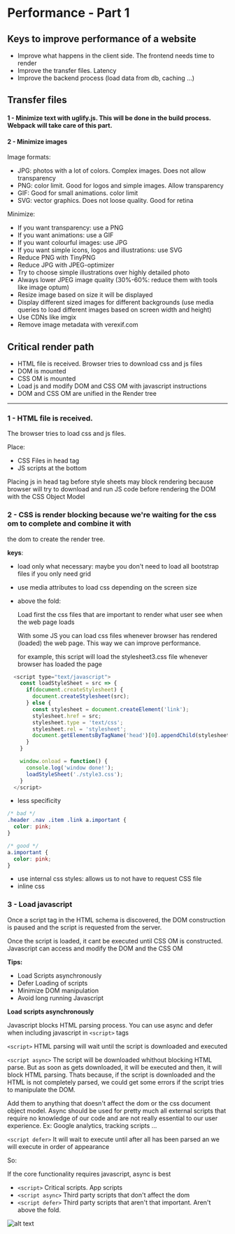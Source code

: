 # Performance - Part 1

## Keys to improve performance of a website

- Improve what happens in the client side. The frontend needs time to render
- Improve the transfer files. Latency
- Improve the backend process (load data from db, caching ...)

## Transfer files

#### 1 - Minimize text with uglify.js. This will be done in the build process. Webpack will take care of this part.

#### 2 - Minimize images

Image formats:

- JPG: photos with a lot of colors. Complex images. Does not allow transparency
- PNG: color limit. Good for logos and simple images. Allow transparency
- GIF: Good for small animations. color limit
- SVG: vector graphics. Does not loose quality. Good for retina

Minimize:

- If you want transparency: use a PNG
- If you want animations: use a GIF
- If you want colourful images: use JPG
- If you want simple icons, logos and illustrations: use SVG
- Reduce PNG with TinyPNG
- Reduce JPG with JPEG-optimizer
- Try to choose simple illustrations over highly detailed photo
- Always lower JPEG image quality (30%-60%: reduce them with tools like image optum)
- Resize image based on size it will be displayed
- Display different sized images for different backgrounds (use media queries to load different images based on screen width and height)
- Use CDNs like imgix
- Remove image metadata with verexif.com

## Critical render path

- HTML file is received. Browser tries to download css and js files
- DOM is mounted
- CSS OM is mounted
- Load js and modify DOM and CSS OM with javascript instructions
- DOM and CSS OM are unified in the Render tree

---

### 1 - HTML file is received.
The browser tries to load css and js files.

Place:

- CSS Files in head tag
- JS scripts at the bottom

Placing js in head tag before style sheets may block rendering because browser
will try to download and run JS code before rendering the DOM with the CSS Object Model

### 2 - CSS is render blocking because we're waiting for the css om to complete and combine it with
the dom to create the render tree.

**keys**:

- load only what necessary: maybe you don't need to load all bootstrap files if you only need grid
- use media attributes to load css depending on the screen size
- above the fold:

  Load first the css files that are important to render what user see when the web page loads

  With some JS you can load css files whenever browser has rendered (loaded) the web page.
  This way we can improve performance.

  for example, this script will load the stylesheet3.css file whenever browser has loaded the page

```js
  <script type="text/javascript">
    const loadStyleSheet = src => {
      if(document.createStylesheet) {
        document.createStylesheet(src);
      } else {
        const stylesheet = document.createElement('link');
        stylesheet.href = src;
        stylesheet.type = 'text/css';
        stylesheet.rel = 'stylesheet';
        document.getElementsByTagName('head')[0].appendChild(stylesheet);
      }
    }

    window.onload = function() {
      console.log('window done!');
      loadStyleSheet('./style3.css');
    }
  </script>
```

- less specificity

```css
/* bad */
.header .nav .item .link a.important {
  color: pink;
}

/* good */
a.important {
  color: pink;
}
```

- use internal css styles: allows us to not have to request CSS file
- inline css

### 3 - Load javascript 

Once a script tag in the HTML schema is discovered, the
DOM construction is paused and the script is requested from the server.

Once the script is loaded, it cant be executed until CSS OM is constructed.
Javascript can access and modify the DOM and the CSS OM

**Tips:**

- Load Scripts asynchronously
- Defer Loading of scripts
- Minimize DOM manipulation
- Avoid long running Javascript

**Load scripts asynchronously**

Javascript blocks HTML parsing process.
You can use async and defer when including javascript in `<script>` tags

`<script>`
HTML parsing will wait until the script is downloaded and executed

`<script async>`
The script will be downloaded whithout blocking HTML parse. But as soon as gets downloaded, it will be executed
and then, it will block HTML parsing. Thats because, if the script is downloaded and the HTML is not completely parsed,
we could get some errors if the script tries to manipulate the DOM.

Add them to anything that doesn't affect the dom or the css document object model.
Async should be used for pretty much all external scripts that require no knowledge of our code and are not
really essential to our user experience.
Ex: Google analytics, tracking scripts ...

`<script defer>`
It will wait to execute until after all has been parsed an we will execute in order of appearance

So:

If the core functionality requires javascript, async is best

- `<script>` Critical scripts. App scripts
- `<script async>` Third party scripts that don't affect the dom
- `<script defer>` Third party scripts that aren't that important. Aren't above the fold.

![alt text](https://developers.google.com/web/fundamentals/performance/optimizing-content-efficiency/loading-third-party-javascript/images/image_13.png "Script load diagram")